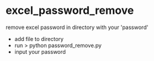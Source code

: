 # excel_password_remove
remove excel password in directory with your 'password'

- add file to directory
- run > python password_remove.py
- input your password
